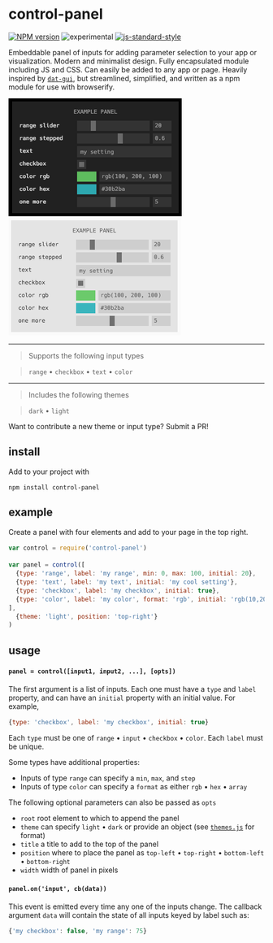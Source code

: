 # control-panel

[![NPM version][npm-image]][npm-url]
![experimental][experimental-image]
[![js-standard-style][standard-image]][standard-url]


Embeddable panel of inputs for adding parameter selection to your app or visualization. Modern and minimalist design. Fully encapsulated module including JS and CSS. Can easily be added to any app or page. Heavily inspired by [`dat-gui`](https://github.com/dataarts/dat.gui), but streamlined, simplified, and written as a npm module for use with browserify.

![dark](images/dark.png)![light](images/light.png)

----------------

> Supports the following input types

> `range` • `checkbox` • `text` • `color`

----------------

> Includes the following themes

> `dark` • `light`

Want to contribute a new theme or input type? Submit a PR!

## install

Add to your project with

```
npm install control-panel
```

## example

Create a panel with four elements and add to your page in the top right.

```javascript
var control = require('control-panel')

var panel = control([
  {type: 'range', label: 'my range', min: 0, max: 100, initial: 20},
  {type: 'text', label: 'my text', initial: 'my cool setting'},
  {type: 'checkbox', label: 'my checkbox', initial: true},
  {type: 'color', label: 'my color', format: 'rgb', initial: 'rgb(10,200,0)'}
], 
  {theme: 'light', position: 'top-right'}
)
```

## usage

#### `panel = control([input1, input2, ...], [opts])`

The first argument is a list of inputs. Each one must have a `type` and `label` property, and can have an `initial` property with an initial value. For example,

```javascript
{type: 'checkbox', label: 'my checkbox', initial: true}
```

Each `type` must be one of `range` • `input` • `checkbox` • `color`. Each `label` must be unique. 

Some types have additional properties:
- Inputs of type `range` can specify a `min`, `max`, and `step`
- Inputs of type `color` can specify a `format` as either `rgb` • `hex` • `array`

The following optional parameters can also be passed as `opts`
- `root` root element to which to append the panel
- `theme` can specify `light` • `dark` or provide an object (see [`themes.js`](themes.js) for format)
- `title` a title to add to the top of the panel
- `position` where to place the panel as `top-left` • `top-right` • `bottom-left` • `bottom-right` 
- `width` width of panel in pixels

#### `panel.on('input', cb(data))`

This event is emitted every time any one of the inputs change. The callback argument `data` will contain the state of all inputs keyed by label such as:

```javascript
{'my checkbox': false, 'my range': 75}
```

[npm-image]: https://img.shields.io/badge/npm-v1.0.2-lightgray.svg?style=flat-square
[npm-url]: https://npmjs.org/package/control-panel
[standard-image]: https://img.shields.io/badge/code%20style-standard-lightgray.svg?style=flat-square
[standard-url]: https://github.com/feross/standard
[experimental-image]: https://img.shields.io/badge/stability-experimental-lightgray.svg?style=flat-square
